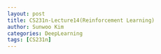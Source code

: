 ```yaml
---
layout: post
title: CS231n-Lecture14(Reinforcement Learning)
author: Sunwoo Kim
categories: DeepLearning
tags: [CS231n]
---
```


## 